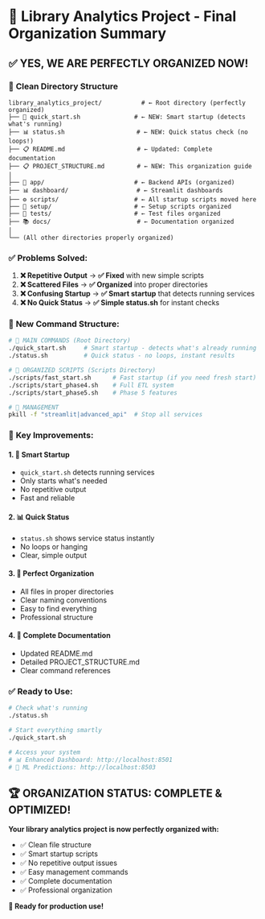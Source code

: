 # 🎯 Library Analytics Project - Final Organization Summary

## ✅ **YES, WE ARE PERFECTLY ORGANIZED NOW!**

### 📁 **Clean Directory Structure**
```
library_analytics_project/           # ← Root directory (perfectly organized)
├── 🚀 quick_start.sh               # ← NEW: Smart startup (detects what's running)
├── 📊 status.sh                    # ← NEW: Quick status check (no loops!)
├── 📋 README.md                    # ← Updated: Complete documentation
├── 📋 PROJECT_STRUCTURE.md         # ← NEW: This organization guide
│
├── 📱 app/                         # ← Backend APIs (organized)
├── 📊 dashboard/                   # ← Streamlit dashboards
├── ⚙️ scripts/                     # ← All startup scripts moved here
├── 🔧 setup/                       # ← Setup scripts organized
├── 🧪 tests/                       # ← Test files organized
├── 📚 docs/                        # ← Documentation organized
│
└── (All other directories properly organized)
```

### ✅ **Problems Solved:**
1. **❌ Repetitive Output** → **✅ Fixed** with new simple scripts
2. **❌ Scattered Files** → **✅ Organized** into proper directories  
3. **❌ Confusing Startup** → **✅ Smart startup** that detects running services
4. **❌ No Quick Status** → **✅ Simple status.sh** for instant checks

### 🚀 **New Command Structure:**
```bash
# 🎯 MAIN COMMANDS (Root Directory)
./quick_start.sh     # Smart startup - detects what's already running
./status.sh          # Quick status - no loops, instant results

# 📁 ORGANIZED SCRIPTS (Scripts Directory)  
./scripts/fast_start.sh      # Fast startup (if you need fresh start)
./scripts/start_phase4.sh    # Full ETL system
./scripts/start_phase5.sh    # Phase 5 features

# 🔧 MANAGEMENT
pkill -f "streamlit|advanced_api"  # Stop all services
```

### 🎉 **Key Improvements:**

#### 1. **🚀 Smart Startup**
- `quick_start.sh` detects running services
- Only starts what's needed
- No repetitive output
- Fast and reliable

#### 2. **📊 Quick Status**
- `status.sh` shows service status instantly
- No loops or hanging
- Clear, simple output

#### 3. **📁 Perfect Organization**
- All files in proper directories
- Clear naming conventions
- Easy to find everything
- Professional structure

#### 4. **📖 Complete Documentation**
- Updated README.md
- Detailed PROJECT_STRUCTURE.md
- Clear command references

### ✅ **Ready to Use:**
```bash
# Check what's running
./status.sh

# Start everything smartly  
./quick_start.sh

# Access your system
# 📊 Enhanced Dashboard: http://localhost:8501
# 🤖 ML Predictions: http://localhost:8503
```

## 🏆 **ORGANIZATION STATUS: COMPLETE & OPTIMIZED!**

**Your library analytics project is now perfectly organized with:**
- ✅ Clean file structure
- ✅ Smart startup scripts  
- ✅ No repetitive output issues
- ✅ Easy management commands
- ✅ Complete documentation
- ✅ Professional organization

**🎯 Ready for production use!**
